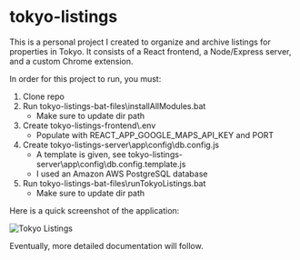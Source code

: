 # tokyo-listings

This is a personal project I created to organize and archive listings for properties in Tokyo. It consists of a React frontend, a Node/Express server, and a custom Chrome extension.

In order for this project to run, you must:

1. Clone repo
2. Run tokyo-listings-bat-files\installAllModules.bat
    - Make sure to update dir path
3. Create tokyo-listings-frontend\\.env
    - Populate with REACT_APP_GOOGLE_MAPS_API_KEY and PORT
4. Create tokyo-listings-server\app\config\db.config.js
    - A template is given, see tokyo-listings-server\app\config\db.config.template.js
    - I used an Amazon AWS PostgreSQL database
5. Run tokyo-listings-bat-files\runTokyoListings.bat
    - Make sure to update dir path

Here is a quick screenshot of the application:

![Tokyo Listings](http://puu.sh/IvTUA/8363cc9bb9.PNG)

Eventually, more detailed documentation will follow.
